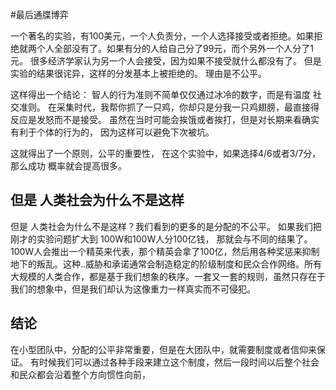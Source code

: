 #最后通牒博弈

一个著名的实验，有100美元，一个人负责分，一个人选择接受或者拒绝。如果拒绝就两个人全部没有了。如果有分的人给自己分了99元，而个另外一个人分了1元。 很多经济学家认为另一个人会接受，因为如果不接受就什么都没有了。 但是实验的结果很诧异，这样的分发基本上被拒绝的。 理由是不公平。

这样得出一个结论： 智人的行为准则不简单仅仅通过冰冷的数字，而是有温度 社交准则。 在采集时代，我帮你抓了一只鸡，你却只是分我一只鸡翅膀，最直接得反应是发怒而不是接受。 虽然在当时可能会挨饿或者挨打，但是对长期来看确实有利于个体的行为的， 因为这样可以避免下次被坑。

这就得出了一个原则，公平的重要性， 在这个实验中，如果选择4/6或者3/7分， 那么成功 概率就会提高很多。

## 但是 人类社会为什么不是这样
但是 人类社会为什么不是这样？我们看到的更多的是分配的不公平。 如果我们把刚才的实验问题扩大到 100W和100W人分100亿钱， 那就会与不同的结果了。 100W人会推出一个精英来代表，那个精英会拿了100亿，然后用各种奖惩来抑制地下的叛乱。这种..威胁和承诺通常会制造稳定的阶级制度和民众合作网络。所有大规模的人类合作，都是基于我们想象的秩序。一套又一套的规则，虽然只存在于我们的想象中，但是我们却认为这像重力一样真实而不可侵犯。

## 结论
在小型团队中，分配的公平非常重要，但是在大团队中，就需要制度或者信仰来保证。 有时候我们可以通过各种手段来建立这个制度，然后一段时间以后整个社会和民众都会沿着整个方向惯性向前，
